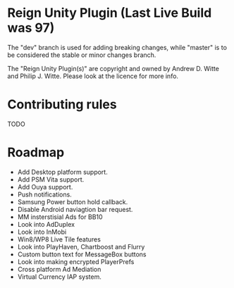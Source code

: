 Reign Unity Plugin (Last Live Build was 97)
==================
The "dev" branch is used for adding breaking changes, while "master" is to be considered the stable or minor changes branch.

The "Reign Unity Plugin(s)" are copyright and owned by Andrew D. Witte and Philip J. Witte.
Please look at the licence for more info.

Contributing rules
========================================================================
TODO

Roadmap
========================================================================
- Add Desktop platform support.
- Add PSM Vita support.
- Add Ouya support.
- Push notifications.
- Samsung Power button hold callback.
- Disable Android naviagtion bar request.
- MM insterstisial Ads for BB10
- Look into AdDuplex
- Look into InMobi
- Win8/WP8 Live Tile features
- Look into PlayHaven, Chartboost and Flurry
- Custom button text for MessageBox buttons
- Look into making encrypted PlayerPrefs
- Cross platform Ad Mediation
- Virtual Currency IAP system.